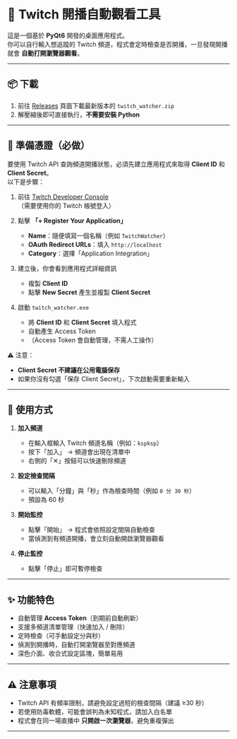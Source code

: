 # 🎥 Twitch 開播自動觀看工具

這是一個基於 **PyQt6** 開發的桌面應用程式。  
你可以自行輸入想追蹤的 Twitch 頻道，程式會定時檢查是否開播，一旦發現開播就會 **自動打開瀏覽器觀看**。

---

## 📦 下載

1. 前往 [Releases](../../releases) 頁面下載最新版本的 `twitch_watcher.zip`  
2. 解壓縮後即可直接執行，**不需要安裝 Python**  

---

## 🔑 準備憑證（必做）

要使用 Twitch API 查詢頻道開播狀態，必須先建立應用程式來取得 **Client ID** 和 **Client Secret**。  
以下是步驟：

1. 前往 [Twitch Developer Console](https://dev.twitch.tv/console/apps)  
   （需要使用你的 Twitch 帳號登入）

2. 點擊 **「+ Register Your Application」**  
   - **Name**：隨便填寫一個名稱（例如 `TwitchWatcher`）  
   - **OAuth Redirect URLs**：填入 `http://localhost`  
   - **Category**：選擇「Application Integration」  

3. 建立後，你會看到應用程式詳細資訊  
   - 複製 **Client ID**  
   - 點擊 **New Secret** 產生並複製 **Client Secret**

4. 啟動 `twitch_watcher.exe`  
   - 將 **Client ID** 和 **Client Secret** 填入程式  
   - 自動產生 Access Token  
   - （Access Token 會自動管理，不需人工操作）

⚠ 注意：  
- **Client Secret 不建議在公用電腦保存**  
- 如果你沒有勾選「保存 Client Secret」，下次啟動需要重新輸入  

---

## 🚀 使用方式

1. **加入頻道**  
   - 在輸入框輸入 Twitch 頻道名稱（例如：`kspksp`）  
   - 按下「加入」 → 頻道會出現在清單中  
   - 右側的「✕」按鈕可以快速刪除頻道  

2. **設定檢查間隔**  
   - 可以輸入「分鐘」與「秒」作為檢查時間（例如 `0 分 30 秒`）  
   - 預設為 60 秒  

3. **開始監控**  
   - 點擊「開始」 → 程式會依照設定間隔自動檢查  
   - 當偵測到有頻道開播，會立刻自動開啟瀏覽器觀看  

4. **停止監控**  
   - 點擊「停止」即可暫停檢查  

---

## ✨ 功能特色

- 自動管理 **Access Token**（到期前自動刷新）  
- 支援多頻道清單管理（快速加入 / 刪除）  
- 定時檢查（可手動設定分與秒）  
- 偵測到開播時，自動打開瀏覽器至對應頻道  
- 深色介面、收合式設定區塊，簡單易用  

---

## ⚠ 注意事項

- Twitch API 有頻率限制，請避免設定過短的檢查間隔（建議 ≥30 秒）  
- 若使用防毒軟體，可能會誤判為未知程式，請加入白名單  
- 程式會在同一場直播中 **只開啟一次瀏覽器**，避免重複彈出  

---
